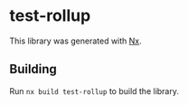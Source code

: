 # test-rollup

This library was generated with [Nx](https://nx.dev).

## Building

Run `nx build test-rollup` to build the library.
